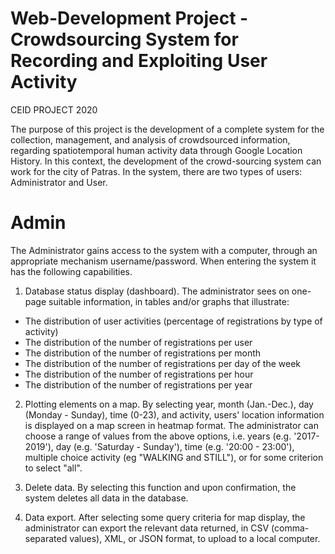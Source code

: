 # Web-Development Project - Crowdsourcing System for Recording and Exploiting User Activity
CEID PROJECT 2020

The purpose of this project is the development of a complete system for the collection, management, and analysis of crowdsourced information, regarding spatiotemporal human activity data through Google Location History.
In this context, the development of the crowd-sourcing system can work for the city of Patras. In the system, there are two types of users: Administrator and User.

# Admin
The Administrator gains access to the system with a computer, through an appropriate mechanism username/password. When entering the system it has the following capabilities.

1. Database status display (dashboard). The administrator sees on one-page suitable information, in tables and/or graphs that illustrate:

- The distribution of user activities (percentage of registrations by type of activity)
- The distribution of the number of registrations per user
- The distribution of the number of registrations per month
- The distribution of the number of registrations per day of the week
- The distribution of the number of registrations per hour
- The distribution of the number of registrations per year
  
2. Plotting elements on a map.
By selecting year, month (Jan.-Dec.), day (Monday - Sunday), time (0-23), and activity, users' location information is displayed on a map screen in heatmap format. The administrator can choose a range of values from the above options, i.e. years (e.g. '2017-2019'), day (e.g. 'Saturday - Sunday'), time (e.g. '20:00 - 23:00'), multiple choice activity (eg "WALKING and STILL"), or for some criterion to select "all".

3. Delete data.
By selecting this function and upon confirmation, the system deletes all data in the database.

4. Data export.
After selecting some query criteria for map display, the administrator can export the relevant data returned, in CSV (comma-separated values), XML, or JSON format, to upload to a local computer.
